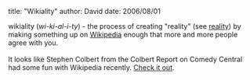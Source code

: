 
title: "Wikiality"
author: David
date: 2006/08/01

wikiality (<i>wi-ki-al-i-ty</i>) - the process of creating "reality" (see [reality](http://dictionary.reference.com/browse/reality)) by making something up on [Wikipedia](http://wikipedia.org/) enough that more and more people agree with you.<br><br>It looks like Stephen Colbert from the Colbert Report on Comedy Central had some fun with Wikipedia recently. [Check it out](http://spring.newsvine.com/_news/2006/08/01/307864-stephen-colbert-causes-chaos-on-wikipedia-gets-blocked-from-site).<br>
